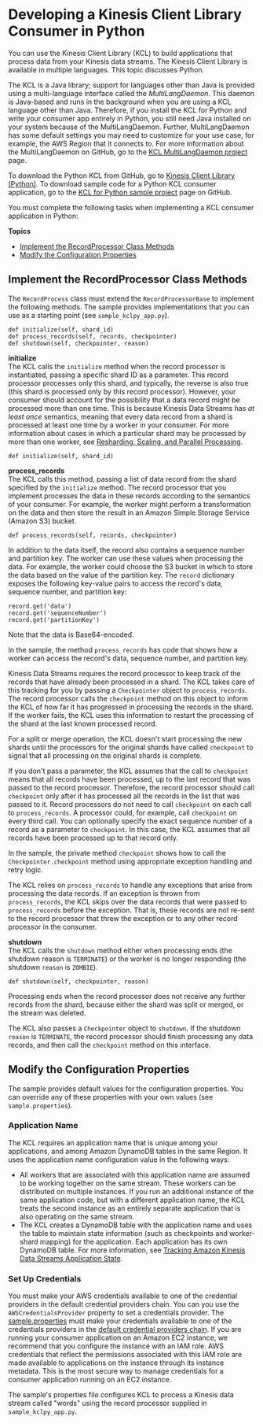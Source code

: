 # Developing a Kinesis Client Library Consumer in Python<a name="kinesis-record-processor-implementation-app-py"></a>

You can use the Kinesis Client Library \(KCL\) to build applications that process data from your Kinesis data streams\. The Kinesis Client Library is available in multiple languages\. This topic discusses Python\.

The KCL is a Java library; support for languages other than Java is provided using a multi\-language interface called the *MultiLangDaemon*\. This daemon is Java\-based and runs in the background when you are using a KCL language other than Java\. Therefore, if you install the KCL for Python and write your consumer app entirely in Python, you still need Java installed on your system because of the MultiLangDaemon\. Further, MultiLangDaemon has some default settings you may need to customize for your use case, for example, the AWS Region that it connects to\. For more information about the MultiLangDaemon on GitHub, go to the [KCL MultiLangDaemon project](https://github.com/awslabs/amazon-kinesis-client/tree/v1.x/src/main/java/com/amazonaws/services/kinesis/multilang) page\.

To download the Python KCL from GitHub, go to [Kinesis Client Library \(Python\)](https://github.com/awslabs/amazon-kinesis-client-python)\. To download sample code for a Python KCL consumer application, go to the [KCL for Python sample project](https://github.com/awslabs/amazon-kinesis-client-python/tree/master/samples) page on GitHub\.

You must complete the following tasks when implementing a KCL consumer application in Python:

**Topics**
+ [Implement the RecordProcessor Class Methods](#kinesis-record-processor-implementation-interface-py)
+ [Modify the Configuration Properties](#kinesis-record-processor-initialization-py)

## Implement the RecordProcessor Class Methods<a name="kinesis-record-processor-implementation-interface-py"></a>

The `RecordProcess` class must extend the `RecordProcessorBase` to implement the following methods\. The sample provides implementations that you can use as a starting point \(see `sample_kclpy_app.py`\)\.

```
def initialize(self, shard_id)
def process_records(self, records, checkpointer)
def shutdown(self, checkpointer, reason)
```

**initialize**  
 The KCL calls the `initialize` method when the record processor is instantiated, passing a specific shard ID as a parameter\. This record processor processes only this shard, and typically, the reverse is also true \(this shard is processed only by this record processor\)\. However, your consumer should account for the possibility that a data record might be processed more than one time\. This is because Kinesis Data Streams has *at least once* semantics, meaning that every data record from a shard is processed at least one time by a worker in your consumer\. For more information about cases in which a particular shard may be processed by more than one worker, see [Resharding, Scaling, and Parallel Processing](kinesis-record-processor-scaling.md)\.

```
def initialize(self, shard_id)
```

**process\_records**  
 The KCL calls this method, passing a list of data record from the shard specified by the `initialize` method\. The record processor that you implement processes the data in these records according to the semantics of your consumer\. For example, the worker might perform a transformation on the data and then store the result in an Amazon Simple Storage Service \(Amazon S3\) bucket\.

```
def process_records(self, records, checkpointer) 
```

In addition to the data itself, the record also contains a sequence number and partition key\. The worker can use these values when processing the data\. For example, the worker could choose the S3 bucket in which to store the data based on the value of the partition key\. The `record` dictionary exposes the following key\-value pairs to access the record's data, sequence number, and partition key:

```
record.get('data')
record.get('sequenceNumber')
record.get('partitionKey')
```

Note that the data is Base64\-encoded\.

In the sample, the method `process_records` has code that shows how a worker can access the record's data, sequence number, and partition key\.

Kinesis Data Streams requires the record processor to keep track of the records that have already been processed in a shard\. The KCL takes care of this tracking for you by passing a `Checkpointer` object to `process_records`\. The record processor calls the `checkpoint` method on this object to inform the KCL of how far it has progressed in processing the records in the shard\. If the worker fails, the KCL uses this information to restart the processing of the shard at the last known processed record\.

For a split or merge operation, the KCL doesn't start processing the new shards until the processors for the original shards have called `checkpoint` to signal that all processing on the original shards is complete\.

If you don't pass a parameter, the KCL assumes that the call to `checkpoint` means that all records have been processed, up to the last record that was passed to the record processor\. Therefore, the record processor should call `checkpoint` only after it has processed all the records in the list that was passed to it\. Record processors do not need to call `checkpoint` on each call to `process_records`\. A processor could, for example, call `checkpoint` on every third call\. You can optionally specify the exact sequence number of a record as a parameter to `checkpoint`\. In this case, the KCL assumes that all records have been processed up to that record only\.

In the sample, the private method `checkpoint` shows how to call the `Checkpointer.checkpoint` method using appropriate exception handling and retry logic\.

The KCL relies on `process_records` to handle any exceptions that arise from processing the data records\. If an exception is thrown from `process_records`, the KCL skips over the data records that were passed to `process_records` before the exception\. That is, these records are not re\-sent to the record processor that threw the exception or to any other record processor in the consumer\.

**shutdown**  
 The KCL calls the `shutdown` method either when processing ends \(the shutdown reason is `TERMINATE`\) or the worker is no longer responding \(the shutdown `reason` is `ZOMBIE`\)\.

```
def shutdown(self, checkpointer, reason)
```

Processing ends when the record processor does not receive any further records from the shard, because either the shard was split or merged, or the stream was deleted\.

 The KCL also passes a `Checkpointer` object to `shutdown`\. If the shutdown `reason` is `TERMINATE`, the record processor should finish processing any data records, and then call the `checkpoint` method on this interface\.

## Modify the Configuration Properties<a name="kinesis-record-processor-initialization-py"></a>

The sample provides default values for the configuration properties\. You can override any of these properties with your own values \(see `sample.properties`\)\.

### Application Name<a name="kinesis-record-processor-application-name-py"></a>

The KCL requires an application name that is unique among your applications, and among Amazon DynamoDB tables in the same Region\. It uses the application name configuration value in the following ways:
+ All workers that are associated with this application name are assumed to be working together on the same stream\. These workers can be distributed on multiple instances\. If you run an additional instance of the same application code, but with a different application name, the KCL treats the second instance as an entirely separate application that is also operating on the same stream\.
+ The KCL creates a DynamoDB table with the application name and uses the table to maintain state information \(such as checkpoints and worker\-shard mapping\) for the application\. Each application has its own DynamoDB table\. For more information, see [Tracking Amazon Kinesis Data Streams Application State](kinesis-record-processor-ddb.md)\.

### Set Up Credentials<a name="kinesis-record-processor-creds-py"></a>

You must make your AWS credentials available to one of the credential providers in the default credential providers chain\. You can you use the `AWSCredentialsProvider` property to set a credentials provider\. The [sample\.properties](https://github.com/awslabs/amazon-kinesis-client-python/blob/master/samples/sample.properties) must make your credentials available to one of the credentials providers in the [default credential providers chain](https://docs.aws.amazon.com/AWSJavaSDK/latest/javadoc/com/amazonaws/auth/DefaultAWSCredentialsProviderChain.html)\. If you are running your consumer application on an Amazon EC2 instance, we recommend that you configure the instance with an IAM role\. AWS credentials that reflect the permissions associated with this IAM role are made available to applications on the instance through its instance metadata\. This is the most secure way to manage credentials for a consumer application running on an EC2 instance\.

The sample's properties file configures KCL to process a Kinesis data stream called "words" using the record processor supplied in `sample_kclpy_app.py`\. 
